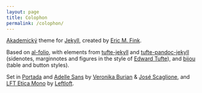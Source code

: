 ```yaml
---
layout: page
title: Colophon
permalink: /colophon/
---
```


[Akademický](https://github.com/EricMFink/akademicky) theme for [Jekyll](https://jekyllrb.com/), created by [Eric M. Fink](https://www.emfink.net).

Based on [al-folio](https://github.com/alshedivat/al-folio), with elements from [tufte-jekyll](https://github.com/clayh53/tufte-jekyll) and [tufte-pandoc-jekyll](https://github.com/jez/tufte-pandoc-jekyll) (sidenotes, marginnotes and figures in the style of [Edward Tufte](https://www.edwardtufte.com/tufte/)), and [bijou](https://github.com/andhart/bijou) (table and button styles). 

Set in [Portada](https://www.type-together.com/portada-font) and [Adelle Sans](https://www.type-together.com/adelle-sans-font) by [Veronika Burian](https://www.type-together.com/veronika-burian) & [José Scaglione](https://www.type-together.com/jose-scaglione), and [LFT Etica Mono](https://www.type-together.com/lft-etica-mono-font) by [Leftloft](https://www.type-together.com/leftloft).
